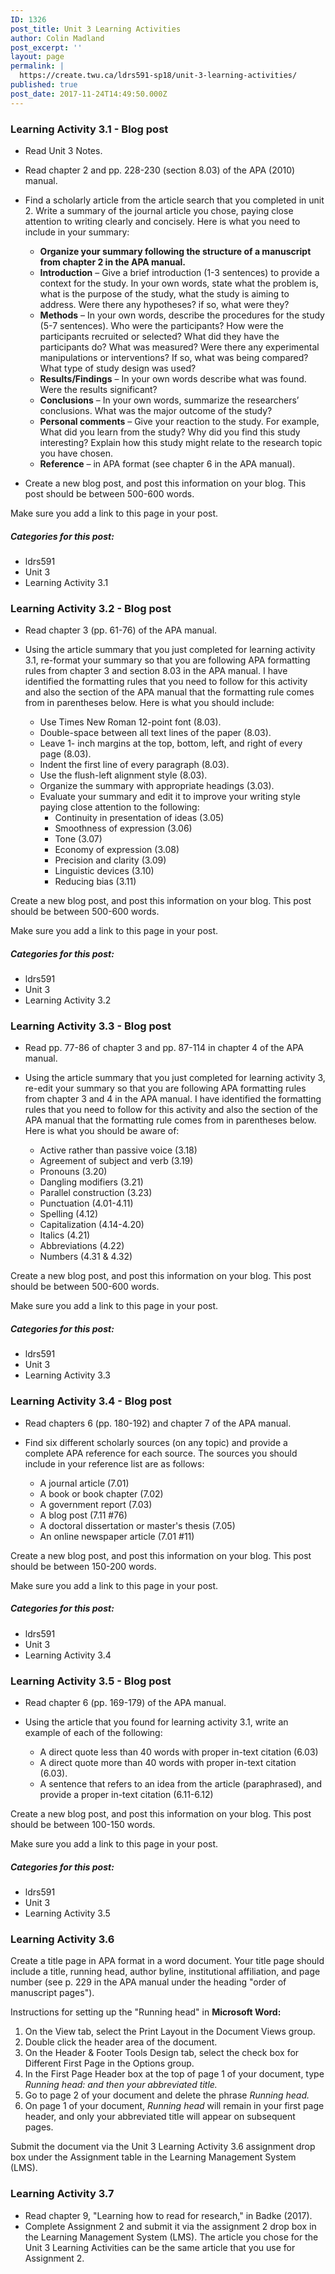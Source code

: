 ```yaml
---
ID: 1326
post_title: Unit 3 Learning Activities
author: Colin Madland
post_excerpt: ''
layout: page
permalink: |
  https://create.twu.ca/ldrs591-sp18/unit-3-learning-activities/
published: true
post_date: 2017-11-24T14:49:50.000Z
---
```


### Learning Activity 3.1 - Blog post

* Read Unit 3 Notes.
* Read chapter 2 and pp. 228-230 \(section 8.03\) of the APA \(2010\) manual.
* Find a scholarly article from the article search that you completed in unit 2. Write a summary of the journal article you chose, paying close attention to writing clearly and concisely. Here is what you need to include in your summary:

  * **Organize your summary following the structure of a manuscript from chapter 2 in the APA manual.**
  * **Introduction** – Give a brief introduction \(1-3 sentences\) to provide a context for the study. In your own words, state what the problem is, what is the purpose of the study, what the study is aiming to address. Were there any hypotheses? if so, what were they?
  * **Methods** – In your own words, describe the procedures for the study \(5-7 sentences\). Who were the participants? How were the participants recruited or selected? What did they have the participants do? What was measured? Were there any experimental manipulations or interventions? If so, what was being compared? What type of study design was used?
  * **Results/Findings** – In your own words describe what was found. Were the results significant?
  * **Conclusions** – In your own words, summarize the researchers’ conclusions. What was the major outcome of the study?
  * **Personal comments** – Give your reaction to the study. For example, What did you learn from the study? Why did you find this study interesting? Explain how this study might relate to the research topic you have chosen.
  * **Reference** – in APA format \(see chapter 6 in the APA manual\).

* Create a new blog post, and post this information on your blog. This post should be between 500-600 words.

Make sure you add a link to this page in your post.

##### Categories for this post:

* ldrs591
* Unit 3
* Learning Activity 3.1

### Learning Activity 3.2 - Blog post

* Read chapter 3 \(pp. 61-76\) of the APA manual.
* Using the article summary that you just completed for learning activity 3.1, re-format your summary so that you are following APA formatting rules from chapter 3 and section 8.03 in the APA manual. I have identified the formatting rules that you need to follow for this activity and also the section of the APA manual that the formatting rule comes from in parentheses below. Here is what you should include:

  * Use Times New Roman 12-point font \(8.03\).
  * Double-space between all text lines of the paper \(8.03\).
  * Leave 1- inch margins at the top, bottom, left, and right of every page \(8.03\).
  * Indent the first line of every paragraph \(8.03\).
  * Use the flush-left alignment style \(8.03\).
  * Organize the summary with appropriate headings \(3.03\).
  * Evaluate your summary and edit it to improve your writing style paying close attention to the following:
    * Continuity in presentation of ideas \(3.05\)
    * Smoothness of expression \(3.06\)
    * Tone \(3.07\)
    * Economy of expression \(3.08\)
    * Precision and clarity \(3.09\)
    * Linguistic devices \(3.10\)
    * Reducing bias \(3.11\)

Create a new blog post, and post this information on your blog.  This post should be between 500-600 words.

Make sure you add a link to this page in your post.

##### Categories for this post:

* ldrs591
* Unit 3
* Learning Activity 3.2

### Learning Activity 3.3 - Blog post

* Read pp. 77-86 of chapter 3 and pp. 87-114 in chapter 4 of the APA manual.
* Using the article summary that you just completed for learning activity 3, re-edit your summary so that you are following APA formatting rules from chapter 3 and 4 in the APA manual. I have identified the formatting rules that you need to follow for this activity and also the section of the APA manual that the formatting rule comes from in parentheses below. Here is what you should be aware of:

  * Active rather than passive voice \(3.18\)
  * Agreement of subject and verb \(3.19\)
  * Pronouns \(3.20\)
  * Dangling modifiers \(3.21\)
  * Parallel construction \(3.23\)
  * Punctuation \(4.01-4.11\)
  * Spelling \(4.12\)
  * Capitalization \(4.14-4.20\)
  * Italics \(4.21\)
  * Abbreviations \(4.22\)
  * Numbers \(4.31 & 4.32\)

Create a new blog post, and post this information on your blog. This post should be between 500-600 words.

Make sure you add a link to this page in your post.

##### Categories for this post:

* ldrs591
* Unit 3
* Learning Activity 3.3

### Learning Activity 3.4 - Blog post

* Read chapters 6 \(pp. 180-192\) and chapter 7 of the APA manual.
* Find six different scholarly sources \(on any topic\) and provide a complete APA reference for each source. The sources you should include in your reference list are as follows:

  * A journal article \(7.01\)
  * A book or book chapter \(7.02\)
  * A government report \(7.03\)
  * A blog post \(7.11 \#76\)
  * A doctoral dissertation or master's thesis \(7.05\)
  * An online newspaper article \(7.01 \#11\)

Create a new blog post, and post this information on your blog. This post should be between 150-200 words.

Make sure you add a link to this page in your post.

##### Categories for this post:

* ldrs591
* Unit 3
* Learning Activity 3.4

### Learning Activity 3.5 - Blog post

*  Read chapter 6 \(pp. 169-179\) of the APA manual.
* Using the article that you found for learning activity 3.1, write an example of each of the following:

  * A direct quote less than 40 words with proper in-text citation \(6.03\)
  * A direct quote more than 40 words with proper in-text citation \(6.03\).
  * A sentence that refers to an idea from the article \(paraphrased\), and provide a proper in-text citation \(6.11-6.12\)

Create a new blog post, and post this information on your blog. This post should be between 100-150 words.

Make sure you add a link to this page in your post.

##### Categories for this post:

* ldrs591
* Unit 3
* Learning Activity 3.5

### Learning Activity 3.6

Create a title page in APA format in a word document. Your title page should include a title, running head, author byline, institutional affiliation, and page number \(see p. 229 in the APA manual under the heading "order of manuscript pages"\).

Instructions for setting up the "Running head" in **Microsoft Word:**

1. On the View tab, select the Print Layout in the Document Views group.
2. Double click the header area of the document.
3. On the Header & Footer Tools Design tab, select the check box for Different First Page in the Options group.
4. In the First Page Header box at the top of page 1 of your document, type _Running head: and then your abbreviated title._
5. Go to page 2 of your document and delete the phrase _Running head._
6. On page 1 of your document, _Running head_ will remain in your first page header, and only your abbreviated title will appear on subsequent pages.

Submit the document via the Unit 3 Learning Activity 3.6 assignment drop box under the Assignment table in the Learning Management System \(LMS\).

### Learning Activity 3.7

* Read chapter 9, "Learning how to read for research," in Badke \(2017\).
* Complete Assignment 2 and submit it via the assignment 2 drop box in the Learning Management System \(LMS\). The article you chose for the Unit 3 Learning Activities can be the same article that you use for Assignment 2.

